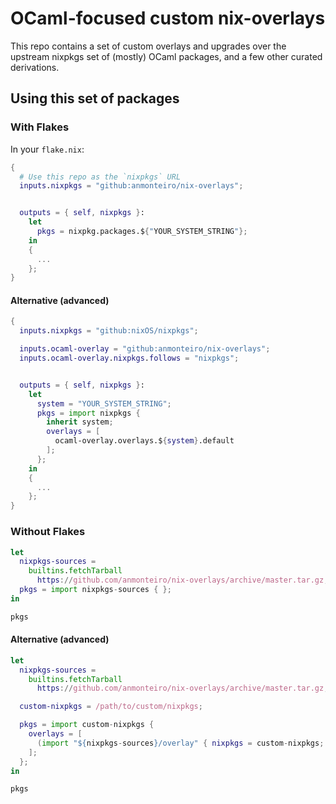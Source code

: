 # OCaml-focused custom nix-overlays

This repo contains a set of custom overlays and upgrades over the upstream
nixpkgs set of (mostly) OCaml packages, and a few other curated derivations.

## Using this set of packages

### With Flakes

In your `flake.nix`:

```nix
{
  # Use this repo as the `nixpkgs` URL
  inputs.nixpkgs = "github:anmonteiro/nix-overlays";


  outputs = { self, nixpkgs }:
    let
      pkgs = nixpkg.packages.${"YOUR_SYSTEM_STRING"};
    in
    {
      ...
    };
}
```

#### Alternative (advanced)


```nix
{
  inputs.nixpkgs = "github:nixOS/nixpkgs";

  inputs.ocaml-overlay = "github:anmonteiro/nix-overlays";
  inputs.ocaml-overlay.nixpkgs.follows = "nixpkgs";


  outputs = { self, nixpkgs }:
    let
      system = "YOUR_SYSTEM_STRING";
      pkgs = import nixpkgs {
        inherit system;
        overlays = [
          ocaml-overlay.overlays.${system}.default
        ];
      };
    in
    {
      ...
    };
}
```

### Without Flakes

```nix
let
  nixpkgs-sources =
    builtins.fetchTarball
      https://github.com/anmonteiro/nix-overlays/archive/master.tar.gz;
  pkgs = import nixpkgs-sources { };
in

pkgs
```


#### Alternative (advanced)

```nix
let
  nixpkgs-sources =
    builtins.fetchTarball
      https://github.com/anmonteiro/nix-overlays/archive/master.tar.gz;

  custom-nixpkgs = /path/to/custom/nixpkgs;

  pkgs = import custom-nixpkgs {
    overlays = [
      (import "${nixpkgs-sources}/overlay" { nixpkgs = custom-nixpkgs; })
    ];
  };
in

pkgs
```
